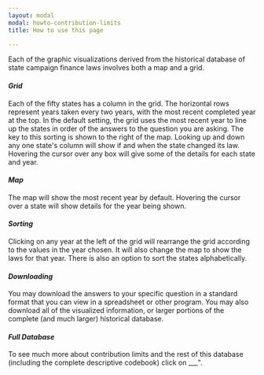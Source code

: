 ```yaml
---
layout: modal
modal: howto-contribution-limits
title: How to use this page

---
```


Each of the graphic visualizations derived from the historical database of state
campaign finance laws involves both a map and a grid. 

#### _Grid_

Each of the fifty states has a column in the grid. The horizontal rows represent
years taken every two years, with the most recent completed year at the top. In
the default setting, the grid uses the most recent year to line up the states in
order of the answers to the question you are asking. The key to this sorting is
shown to the right of the map. Looking up and down any one state's column will
show if and when the state changed its law. Hovering the cursor over any box
will give some of the details for each state and year.

#### _Map_

The map will show the most recent year by default. Hovering the cursor over a
state will show details for the year being shown.

#### _Sorting_

Clicking on any year at the left of the grid will rearrange the grid according
to the values in the year chosen. It will also change the map to show the laws
for that year. There is also an option to sort the states alphabetically.

#### _Downloading_

You may download the answers to your specific question in a standard format that
you can view in a spreadsheet or other program. You may also download all of the
visualized information, or larger portions of the complete (and much larger)
historical database.

#### _Full Database_

To see much more about contribution limits and the rest of this database (including the
complete descriptive codebook) click on ___".

